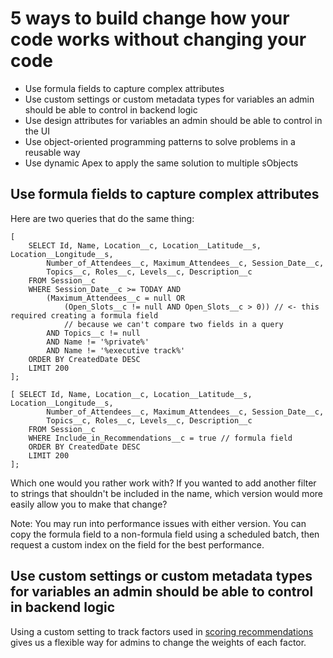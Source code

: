 # 5 ways to build change how your code works without changing your code
* Use formula fields to capture complex attributes
* Use custom settings or custom metadata types for variables an admin should be able to control in backend logic
* Use design attributes for variables an admin should be able to control in the UI
* Use object-oriented programming patterns to solve problems in a reusable way
* Use dynamic Apex to apply the same solution to multiple sObjects

## Use formula fields to capture complex attributes

Here are two queries that do the same thing:
```
[
    SELECT Id, Name, Location__c, Location__Latitude__s, Location__Longitude__s,
        Number_of_Attendees__c, Maximum_Attendees__c, Session_Date__c,
        Topics__c, Roles__c, Levels__c, Description__c
    FROM Session__c
    WHERE Session_Date__c >= TODAY AND
        (Maximum_Attendees__c = null OR
            (Open_Slots__c != null AND Open_Slots__c > 0)) // <- this required creating a formula field
            // because we can't compare two fields in a query
        AND Topics__c != null
        AND Name != '%private%'
        AND Name != '%executive track%'
    ORDER BY CreatedDate DESC
    LIMIT 200
];
```
```
[ SELECT Id, Name, Location__c, Location__Latitude__s, Location__Longitude__s,
        Number_of_Attendees__c, Maximum_Attendees__c, Session_Date__c,
        Topics__c, Roles__c, Levels__c, Description__c
    FROM Session__c
    WHERE Include_in_Recommendations__c = true // formula field
    ORDER BY CreatedDate DESC
    LIMIT 200
];
```

Which one would you rather work with? If you wanted to add another filter to strings that shouldn't be included in the name, which version would more easily allow you to make that change?

Note: You may run into performance issues with either version. You can copy the formula field to a non-formula field using a scheduled batch, then request a custom index on the field for the best performance.

## Use custom settings or custom metadata types for variables an admin should be able to control in backend logic

Using a custom setting to track factors used in [scoring recommendations](https://github.com/lmeerkatz/df17-event-mgmt/blob/master/src/classes/Recommendations_Sessions.cls#L52) gives us a flexible way for admins to change the weights of each factor.

